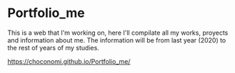 # Portfolio_me
This is a web that I'm working on, here I'll compilate all my works, proyects and information about me. The information will be from last year (2020) to the rest of years of my studies.

https://choconomi.github.io/Portfolio_me/
